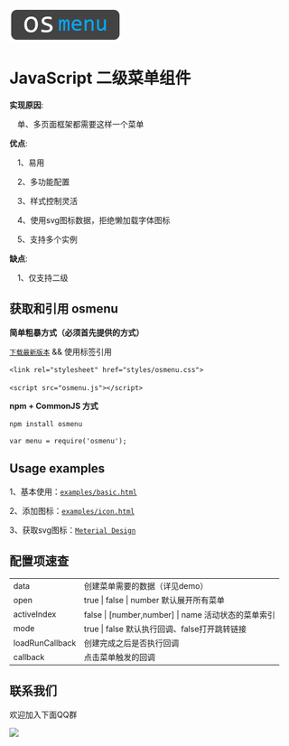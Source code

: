 ![](logo.png)

#  JavaScript 二级菜单组件

**实现原因**:

  &emsp;单、多页面框架都需要这样一个菜单

**优点**:

  &emsp;1、易用

  &emsp;2、多功能配置

  &emsp;3、样式控制灵活

  &emsp;4、使用svg图标数据，拒绝懒加载字体图标

  &emsp;5、支持多个实例

**缺点**:

  &emsp;1、仅支持二级

## 获取和引用 osmenu

**简单粗暴方式（必须首先提供的方式）**

  [`下载最新版本`](https://github.com/oscxc/osmenu/releases) && 使用标签引用

```
<link rel="stylesheet" href="styles/osmenu.css">

<script src="osmenu.js"></script>
```

**npm + CommonJS 方式**

```
npm install osmenu
```

```
var menu = require('osmenu');
```

## Usage examples

1、基本使用：[`examples/basic.html`](https://oscxc.github.io/osmenu/examples/basic.html)

2、添加图标：[`examples/icon.html`](https://oscxc.github.io/osmenu/examples/icon.html)

3、获取svg图标：[`Meterial Design`](https://materialdesignicons.com/)
## 配置项速查
<table>
  <tr>
    <td> data </td>
    <td> 创建菜单需要的数据（详见demo）  </td>
  </tr>
  <tr>
    <td> open </td>
    <td> true | false | number  默认展开所有菜单 </td>
  <tr>
    <td> activeIndex </td>
    <td>  false | [number,number] | name  活动状态的菜单索引 </td>
  </tr>
  <tr>
      <td> mode </td>
      <td>  true | false    默认执行回调、false打开跳转链接</td>
  </tr>
  <tr>
      <td> loadRunCallback </td>
      <td>  创建完成之后是否执行回调 </td>
  </tr>
  <tr>
      <td> callback </td>
      <td>  点击菜单触发的回调 </td>
  </tr>
</table>

## 联系我们

欢迎加入下面QQ群

![](https://oscxc.github.io/Images/doc/contact.jpg)
